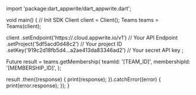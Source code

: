 import 'package:dart_appwrite/dart_appwrite.dart';

void main() { // Init SDK
  Client client = Client();
  Teams teams = Teams(client);

  client
    .setEndpoint('https://<REGION>.cloud.appwrite.io/v1') // Your API Endpoint
    .setProject('5df5acd0d48c2') // Your project ID
    .setKey('919c2d18fb5d4...a2ae413da83346ad2') // Your secret API key
  ;

  Future result = teams.getMembership(
    teamId: '[TEAM_ID]',
    membershipId: '[MEMBERSHIP_ID]',
  );

  result
    .then((response) {
      print(response);
    }).catchError((error) {
      print(error.response);
  });
}